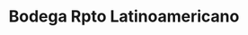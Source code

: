 ---
title: "Bodega Rpto Latinoamericano"
url: /rpto-latinoamericano/bodega-rpto-latinoamericano/
shop: comodidad
---